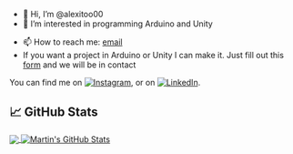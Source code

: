 - 👋 Hi, I’m @alexitoo00
- 👀 I’m interested in programming Arduino and Unity
<!-- - 🌱 I’m currently learning HTML, JS and P5 -->
<!-- - 💞️ I’m looking to collaborate on ... -->
- 📫 How to reach me: [email](mailto:alexandrocb2013@gmail.com)
- If you want a project in Arduino or Unity I can make it. Just fill out this [form](https://forms.gle/pYErQNpCNwktjLja7) and we will be in contact

<!---
alexitoo00/alexitoo00 is a ✨ special ✨ repository because its `README.md` (this file) appears on your GitHub profile.
You can click the Preview link to take a look at your changes.
--->


<!-- Actual text -->

You can find me on [![Instagram][1.2]][1], or on [![LinkedIn][2.2]][2].

<!-- Icons -->

[1.2]: <!-- Falta o link ao icono de instagram -->
[2.2]: https://raw.githubusercontent.com/MartinHeinz/MartinHeinz/master/linkedin-3-16.png (LinkedIn icon without padding)

<!-- Links to your social media accounts -->

[1]: https://www.instagram.com/alexitoo_cb/
[2]: https://www.linkedin.com/in/alejandrocasalbarreiro/



## &#x1f4c8; GitHub Stats

<a href="https://github.com/alexitoo00/alexitoo00">
  <img align="center" src="https://github-readme-stats.vercel.app/api/top-langs/?username=alexitoo00&hide=java,html&title_color=ffffff&text_color=c9cacc&icon_color=2bbc8a&bg_color=1d1f21" />
</a>
<a href="https://github.com/alexitoo00/alexitoo00">
  <img align="center" src="https://github-readme-stats.vercel.app/api?username=alexitoo00&show_icons=true&line_height=27&count_private=true&title_color=ffffff&text_color=c9cacc&icon_color=2bbc8a&bg_color=1d1f21" alt="Martin's GitHub Stats" />
</a> 

